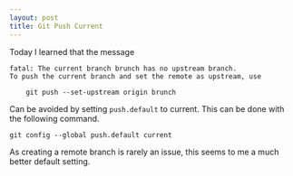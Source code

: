 ```yaml
---
layout: post
title: Git Push Current
---
```


Today I learned that the message

    fatal: The current branch brunch has no upstream branch.
    To push the current branch and set the remote as upstream, use

        git push --set-upstream origin brunch

Can be avoided by setting `push.default` to current. This can be done with the following command.

    git config --global push.default current

As creating a remote branch is rarely an issue, this seems to me a much better default setting.
